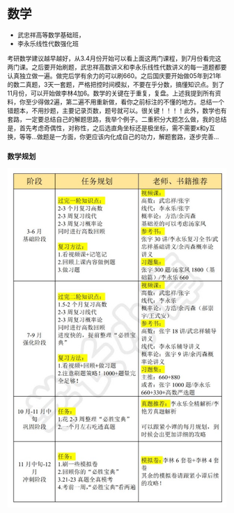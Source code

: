 # 数学

- 武忠祥高等数学基础班，
- 李永乐线性代数强化班

考研数学建议越早越好，从3.4月份开始可以看上面这两门课程，到7月份看完这两门课。之后要开始刷题，武忠祥高数讲义和李永乐线性代数讲义的每一道题都要认真独立做一遍。做完后学有余力的可以刷660。之后国庆要开始做05年到21年的数二真题，3天一套题，严格把控时间模拟，不要在乎分数，搞懂知识点。到了11月份，可以开始做李林4加6。数学的关键在于重复，复盘。上述我提到所有资料，你至少得做2遍，第二遍不用重新做，看你之前标注的不懂的地方。总结一个错题本，不用抄题，主要记录页数，题号就可以。很关键！！！！此外，数学也有套路，一定要总结自己的解题思路，我举个例子。二重积分大题怎么做，我的总结是，首先考虑奇偶性，对称性，之后选直角坐标还是极坐标，需不需要x和y互换，等等…做题是一方面，你更应该内化成自己的功力，解题套路，逐步完善…

### 数学规划

![math-gh](./images/math-gh.jpg)